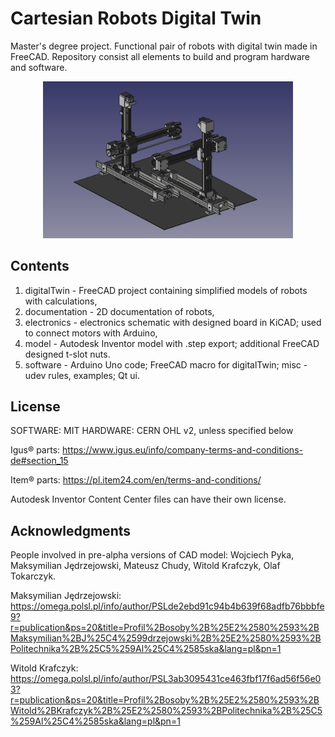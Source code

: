 # Cartesian Robots Digital Twin

Master's degree project. Functional pair of robots with digital twin made in FreeCAD. Repository consist all elements to build and program hardware and software.

<p align="center">
    <img src="img.png" width="400"/>
</p>

## Contents

1. digitalTwin - FreeCAD project containing simplified models of robots with calculations,
2. documentation - 2D documentation of robots,
3. electronics - electronics schematic with designed board in KiCAD; used to connect motors with Arduino,
4. model - Autodesk Inventor model with .step export; additional FreeCAD designed t-slot nuts.
5. software - Arduino Uno code; FreeCAD macro for digitalTwin; misc - udev rules, examples; Qt ui.

## License

SOFTWARE: MIT
HARDWARE: CERN OHL v2, unless specified below

Igus® parts:
https://www.igus.eu/info/company-terms-and-conditions-de#section_15

Item® parts:
https://pl.item24.com/en/terms-and-conditions/

Autodesk Inventor Content Center files can have their own license.

## Acknowledgments

People involved in pre-alpha versions of CAD model: Wojciech Pyka, Maksymilian Jędrzejowski, Mateusz Chudy, Witold Krafczyk, Olaf Tokarczyk.

Maksymilian Jędrzejowski:
https://omega.polsl.pl/info/author/PSLde2ebd91c94b4b639f68adfb76bbbfe9?r=publication&ps=20&title=Profil%2Bosoby%2B%25E2%2580%2593%2BMaksymilian%2BJ%25C4%2599drzejowski%2B%25E2%2580%2593%2BPolitechnika%2B%25C5%259Al%25C4%2585ska&lang=pl&pn=1

Witold Krafczyk:
https://omega.polsl.pl/info/author/PSL3ab3095431ce463fbf17f6ad56f56e03?r=publication&ps=20&title=Profil%2Bosoby%2B%25E2%2580%2593%2BWitold%2BKrafczyk%2B%25E2%2580%2593%2BPolitechnika%2B%25C5%259Al%25C4%2585ska&lang=pl&pn=1
